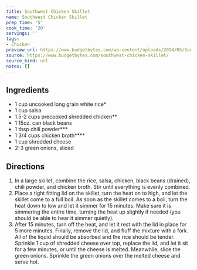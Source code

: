 ```yaml
---
title: Southwest Chicken Skillet
name: Southwest Chicken Skillet
prep_time: '5'
cook_time: '20'
servings: ''
tags:
- Chicken
preview_url: https://www.budgetbytes.com/wp-content/uploads/2014/05/Southwest-Chicken-Skillet-melted-cheese-500x500.jpg
source: https://www.budgetbytes.com/southwest-chicken-skillet/
source_kind: url
notes: []
---
```


## Ingredients
- 1 cup uncooked long grain white rice*
- 1 cup salsa
- 1.5-2 cups precooked shredded chicken**
- 1 15oz. can black beans
- 1 tbsp chili powder***
- 1 3/4 cups chicken broth****
- 1 cup shredded cheese
- 2-3  green onions, sliced


## Directions
1. In a large skillet, combine the rice, salsa, chicken, black beans (drained), chili powder, and chicken broth. Stir until everything is evenly combined.
2. Place a tight fitting lid on the skillet, turn the heat on to high, and let the skillet come to a full boil. As soon as the skillet comes to a boil, turn the heat down to low and let it simmer for 15 minutes. Make sure it is simmering the entire time, turning the heat up slightly if needed (you should be able to hear it simmer quietly).
3. After 15 minutes, turn off the heat, and let it rest with the lid in place for 5 more minutes. Finally, remove the lid, and fluff the mixture with a fork. All of the liquid should be absorbed and the rice should be tender. Sprinkle 1 cup of shredded cheese over top, replace the lid, and let it sit for a few minutes, or until the cheese is melted. Meanwhile, slice the green onions. Sprinkle the green onions over the melted cheese and serve hot.
